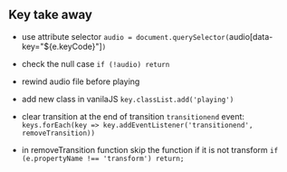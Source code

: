 ## Key take away

- use attribute selector
  `audio = document.querySelector(`audio[data-key="${e.keyCode}"]`)`

- check the null case `if (!audio) return`

- rewind audio file before playing

- add new class in vanilaJS `key.classList.add('playing')`

- clear transition at the end of transition `transitionend` event: `keys.forEach(key => key.addEventListener('transitionend', removeTransition))`

- in removeTransition function skip the function if it is not transform `if (e.propertyName !== 'transform') return;`
